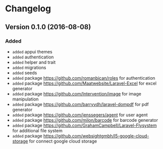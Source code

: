 # Changelog

## Version 0.1.0 (2016-08-08)

### Added

- `added` appui themes
- `added` authentication
- `added` helper and trait
- `added` migrations
- `added` seeds
- `added` package https://github.com/romanbican/roles for authentication
- `added` package https://github.com/Maatwebsite/Laravel-Excel for excel generator
- `added` package https://github.com/Intervention/image for image manipulation
- `added` package https://github.com/barryvdh/laravel-dompdf for pdf generator
- `added` package https://github.com/jenssegers/agent for user agent
- `added` package https://github.com/milon/barcode for barcode generator
- `added` package https://github.com/GrahamCampbell/Laravel-Flysystem for additional file system
- `added` package https://github.com/websightgmbh/l5-google-cloud-storage for connect google cloud storage

